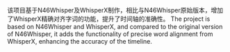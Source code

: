 该项目基于N46Whisper及WhisperX制作，相比与N46Whisper原始版本，增加了WhisperX精确对齐字词的功能，提升了时间轴的准确性。
The project is based on N46Whisper and WhisperX, and compared to the original version of N46Whisper, it adds the functionality of precise word alignment from WhisperX, enhancing the accuracy of the timeline.
